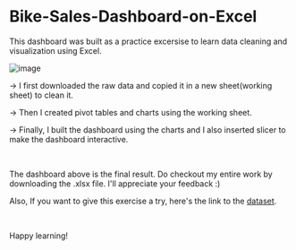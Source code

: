 # Bike-Sales-Dashboard-on-Excel

This dashboard was built as a practice excersise to learn data cleaning and visualization using Excel. 

![image](https://user-images.githubusercontent.com/89099676/233959259-35a5ee56-6a5f-4f91-81e2-f3d3690dd881.png)

-> I first downloaded the raw data and copied it in a new sheet(working sheet) to clean it.

-> Then I created pivot tables and charts using the working sheet. 

-> Finally, I built the dashboard using the charts and I also inserted slicer to make the dashboard interactive. 

&nbsp;
&nbsp;


The dashboard above is the final result. Do checkout my entire work by downloading the .xlsx file. I'll appreciate your feedback :)

Also, If you want to give this exercise a try, here's the link to the [dataset](https://github.com/AlexTheAnalyst/Excel-Tutorial/blob/main/Excel%20Project%20Dataset.xlsx).


&nbsp;

Happy learning!
